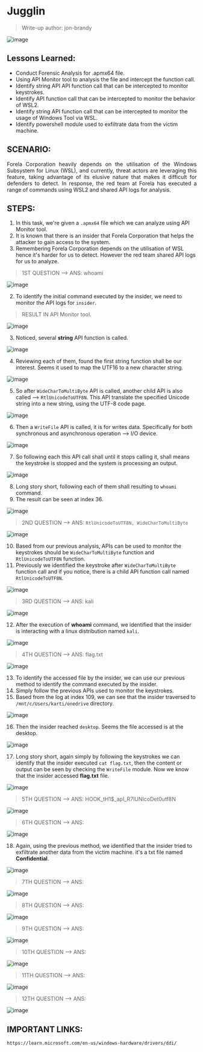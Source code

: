 # Jugglin
> Write-up author: jon-brandy

![image](https://github.com/jon-brandy/hackthebox/assets/70703371/4cb55499-7ef4-4ed8-9329-06db9c054691)


## Lessons Learned:
- Conduct Forensic Analysis for .apmx64 file.
- Using API Monitor tool to analysis the file and intercept the function call.
- Identify string API API function call that can be intercepted to monitor keystrokes.
- Identify API function call that can be intercepted to monitor the behavior of WSL2.
- Identify string API function call that can be intercepted to monitor the usage of Windows Tool via WSL.
- Identify powershell module used to exfiltrate data from the victim machine.

## SCENARIO:

<p align="justify">Forela Corporation heavily depends on the utilisation of the Windows Subsystem for Linux (WSL), and currently, threat actors are leveraging this feature, taking advantage of its elusive nature that makes it difficult for defenders to detect. In response, the red team at Forela has executed a range of commands using WSL2 and shared API logs for analysis.</p>

## STEPS:
1. In this task, we're given a `.apmx64` file which we can analyze using API Monitor tool.
2. It is known that there is an insider that Forela Corporation that helps the attacker to gain access to the system.
3. Remembering Forela Corporation depends on the utilisation of WSL hence it's harder for us to detect. However the red team shared API logs for us to analyze.


> 1ST QUESTION --> ANS: whoami

![image](https://github.com/jon-brandy/hackthebox/assets/70703371/a58c216d-c29c-40dc-812f-1e1bcc317db7)


2. To identify the initial command executed by the insider, we need to monitor the API logs for `insider`.

> RESULT IN API Monitor tool.

![image](https://github.com/jon-brandy/hackthebox/assets/70703371/61e6541b-1b1d-41c0-aac0-64edb1f0ad6d)


3. Noticed, several **string** API function is called.

![image](https://github.com/jon-brandy/hackthebox/assets/70703371/1af33836-065e-4656-953f-e439634309ca)


4. Reviewing each of them, found the first string function shall be our interest. Seems it used to map the UTF16 to a new character string.

![image](https://github.com/jon-brandy/hackthebox/assets/70703371/c936c811-9084-4b69-adea-297cf08e5831)


5. So after `WideCharToMultiByte` API is called, another child API is also called --> `RtlUnicodeToUTF8N`. This API translate the specified Unicode string into a new string, using the UTF-8 code page.

![image](https://github.com/jon-brandy/hackthebox/assets/70703371/362aa80f-9a3d-4a77-ba2b-505b001d2246)


6. Then a `WriteFile` API is called, it is for writes data. Specifically for both synchronous and asynchronous operation --> I/O device.

![image](https://github.com/jon-brandy/hackthebox/assets/70703371/b9fa8d9f-1a03-417f-8bcf-6bbd8384da5a)


7. So following each this API call shall until it stops calling it, shall means the keystroke is stopped and the system is processing an output.

![image](https://github.com/jon-brandy/hackthebox/assets/70703371/9721f443-ec1f-47c8-9c3a-8fa0b3e775a5)


8. Long story short, following each of them shall resulting to `whoami` command.
9. The result can be seen at index 36.

![image](https://github.com/jon-brandy/hackthebox/assets/70703371/bc81061f-c4b1-421e-8ad5-0cf25c91570b)


> 2ND QUESTION --> ANS: `RtlUnicodeToUTF8N, WideCharToMultiByte`

![image](https://github.com/jon-brandy/hackthebox/assets/70703371/93ee9549-38e9-431f-b4e6-fd9d4db829bd)


10. Based from our previous analysis, APIs can be used to monitor the keystrokes should be `WideCharToMultiByte` function and `RtlUnicodeToUTF8N` function.
11. Previously we identified the keystroke after `WideCharToMultiByte` function call and if you notice, there is a child API function call named `RtlUnicodeToUTF8N`.

![image](https://github.com/jon-brandy/hackthebox/assets/70703371/bb3ade3e-0b61-4860-8a65-87cbf454ef29)


> 3RD QUESTION --> ANS: kali

![image](https://github.com/jon-brandy/hackthebox/assets/70703371/0fbbcd47-1874-4b3a-a4e1-4a60948393a4)


12. After the execution of **whoami** command, we identified that the insider is interacting with a linux distribution named `kali`.

![image](https://github.com/jon-brandy/hackthebox/assets/70703371/97589b9e-1a78-4f0a-b0c2-e69143efe373)


> 4TH QUESTION --> ANS: flag.txt

![image](https://github.com/jon-brandy/hackthebox/assets/70703371/9c73db6f-c2d2-4a30-8ef5-014dc9945318)


13. To identify the accessed file by the insider, we can use our previous method to identify the command executed by the insider.
14. Simply follow the previous APIs used to monitor the keystrokes.
15. Based from the log at index 109, we can see that the insider traversed to `/mnt/c/Users/karti/onedrive` directory.

![image](https://github.com/jon-brandy/hackthebox/assets/70703371/58e6916a-a4a2-4a27-8174-c1cef2a586a2)


16. Then the insider reached `desktop`. Seems the file accessed is at the desktop.

![image](https://github.com/jon-brandy/hackthebox/assets/70703371/00020cc0-298c-47d8-abee-a2dc7bdcd8dd)


17. Long story short, again simply by following the keystrokes we can identify that the insider executed `cat flag.txt`, then the content or output can be seen by checking the `WriteFile` module. Now we know that the insider accessed **flag.txt** file.

![image](https://github.com/jon-brandy/hackthebox/assets/70703371/df902e20-d221-474b-880a-7f5a07cfe06c)



> 5TH QUESTION --> ANS: HOOK_tH1$_apI_R7lUNIcoDet0utf8N

![image](https://github.com/jon-brandy/hackthebox/assets/70703371/0f4543e8-75d1-4155-b0bc-34e2ca218bc8)



> 6TH QUESTION --> ANS:

![image](https://github.com/jon-brandy/hackthebox/assets/70703371/9facab44-2a2b-44b2-8c61-ee2cadb09b5a)


18. Again, using the previous method, we identified that the insider tried to exfiltrate another data from the victim machine. it's a txt file named **Confidential**.

![image](https://github.com/jon-brandy/hackthebox/assets/70703371/a583fa50-dde3-4cf9-91a0-f658bf8f947b)


> 7TH QUESTION --> ANS:

![image](https://github.com/jon-brandy/hackthebox/assets/70703371/208cef87-467d-4ac6-b57d-7fc451e123dd)


> 8TH QUESTION --> ANS:

![image](https://github.com/jon-brandy/hackthebox/assets/70703371/a7784474-d9fc-4c32-95b5-2c42bf7bedeb)


> 9TH QUESTION --> ANS:

![image](https://github.com/jon-brandy/hackthebox/assets/70703371/f345e08e-65fc-44a2-809f-a172de4a637f)


> 10TH QUESTION --> ANS:

![image](https://github.com/jon-brandy/hackthebox/assets/70703371/aa73fe3d-f959-4995-82c8-0304909d4809)


> 11TH QUESTION --> ANS:

![image](https://github.com/jon-brandy/hackthebox/assets/70703371/3fca114f-def3-4024-b1ff-36dd07d9661a)


> 12TH QUESTION --> ANS:

![image](https://github.com/jon-brandy/hackthebox/assets/70703371/0bbd4fe3-f547-4140-9e50-129e242890f2)


## IMPORTANT LINKS:

```
https://learn.microsoft.com/en-us/windows-hardware/drivers/ddi/
```
